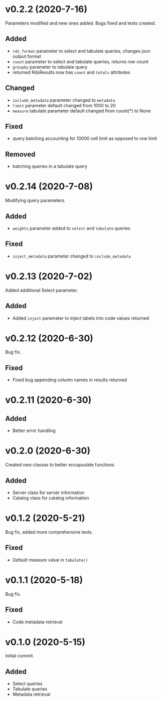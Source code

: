 # v0.2.2 (2020-7-16)
Parameters modified and new ones added. Bugs fixed and tests created.
## Added
- `rds_format` parameter to select and tabulate queries, changes json output format
- `count` parameter to select and tabulate queries, returns row count
- `groupby` parameter to tabulate query
- returned RdsResults now has `count` and `totals` attributes
## Changed
- `include_metadata` parameter changed to `metadata`
- `limit` parameter default changed from 1000 to 20
- `measure` tabulate parameter default changed from count(*) to None
## Fixed
- query batching accounting for 10000 cell limit as opposed to row limit
## Removed
- batching queries in a tabulate query

# v0.2.14 (2020-7-08)
Modifying query parameters.
## Added
- `weights` parameter added to `select` and `tabulate` queries
## Fixed
- `inject_metadata` parameter changed to `include_metadata`

# v0.2.13 (2020-7-02)
Added additional Select parameter.
## Added
- Added `inject` parameter to inject labels into code values returned

# v0.2.12 (2020-6-30)
Bug fix.
## Fixed
- Fixed bug appending column names in results returned

# v0.2.11 (2020-6-30)
## Added
- Better error handling

# v0.2.0 (2020-6-30)
Created new classes to better encapsulate functions
## Added
- Server class for server information
- Catalog class for catalog information

# v0.1.2 (2020-5-21)
Bug fix, added more comprehensive tests.
## Fixed
- Default measure value in `tabulate()`

# v0.1.1 (2020-5-18)
Bug fix.
## Fixed
- Code metadata retrieval

# v0.1.0 (2020-5-15)
Initial commit.
## Added
- Select queries
- Tabulate queries
- Metadata retrieval
